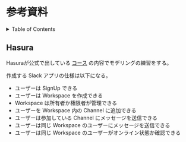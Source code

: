 # 参考資料

<!-- START doctoc generated TOC please keep comment here to allow auto update -->
<!-- DON'T EDIT THIS SECTION, INSTEAD RE-RUN doctoc TO UPDATE -->
<details>
<summary>Table of Contents</summary>

- [Hasura](#hasura)

</details>
<!-- END doctoc generated TOC please keep comment here to allow auto update -->

## Hasura

Hasuraが公式で出している [コース](https://hasura.io/learn/graphql/hasura-auth-slack/introduction/) の内容でモデリングの練習をする。

作成する Slack アプリの仕様は以下になる。

- ユーザーは SignUp できる
- ユーザーは Workspace を作成できる
- Workspace は所有者か権限者が管理できる
- ユーザーを Workspace 内の Channel に追加できる
- ユーザーは参加している Channel にメッセージを送信できる
- ユーザーは同じ Workspace のユーザーにメッセージを送信できる
- ユーザーは同じ Workspace のユーザーがオンライン状態か確認できる
